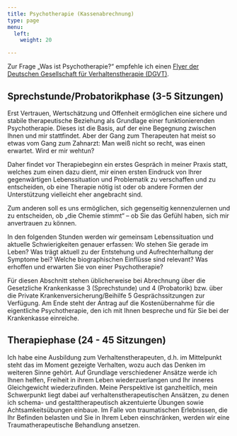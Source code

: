 ```yaml
---
title: Psychotherapie (Kassenabrechnung)
type: page
menu:
  left:
    weight: 20

---
```

Zur Frage „Was ist Psychotherapie?“ empfehle ich einen [Flyer der Deutschen Gesellschaft für Verhaltenstherapie (DGVT)](/files/Was_ist_Psychotherapie.pdf).

## Sprechstunde/Probatorikphase (3-5 Sitzungen)

Erst Vertrauen, Wertschätzung und Offenheit ermöglichen eine sichere und stabile therapeutische Beziehung als Grundlage einer funktionierenden Psychotherapie. Dieses ist die Basis, auf der eine Begegnung zwischen Ihnen und mir stattfindet. Aber der Gang zum Therapeuten hat meist so etwas vom Gang zum Zahnarzt: Man weiß nicht so recht, was einen erwartet. Wird er mir wehtun?

Daher findet vor Therapiebeginn ein erstes Gespräch in meiner Praxis statt, welches zum einen dazu dient, mir einen ersten Eindruck von Ihrer gegenwärtigen Lebenssituation und Problematik zu verschaffen und zu entscheiden, ob eine Therapie nötig ist oder ob andere Formen der Unterstützung vielleicht eher angebracht sind.

Zum anderen soll es uns ermöglichen, sich gegenseitig kennenzulernen und zu entscheiden, ob „die Chemie stimmt“ – ob Sie das Gefühl haben, sich mir anvertrauen zu können.

In den folgenden Stunden werden wir gemeinsam Lebenssituation und aktuelle Schwierigkeiten genauer erfassen: Wo stehen Sie gerade im Leben? Was trägt aktuell zu der Entstehung und Aufrechterhaltung der Symptome bei? Welche biographischen Einflüsse sind relevant? Was erhoffen und erwarten Sie von einer Psychotherapie?

Für diesen Abschnitt stehen üblicherweise bei Abrechnung über die Gesetzliche Krankenkasse 3 (Sprechstunde) und 4 (Probatorik) bzw. über die Private Krankenversicherung/Beihilfe 5 Gesprächssitzungen zur Verfügung. Am Ende steht der Antrag auf die Kostenübernahme für die eigentliche Psychotherapie, den ich mit Ihnen bespreche und für Sie bei der Krankenkasse einreiche.

## Therapiephase (24 - 45 Sitzungen)

Ich habe eine Ausbildung zum Verhaltenstherapeuten, d.h. im Mittelpunkt steht das im Moment gezeigte Verhalten, wozu auch das Denken im weiteren Sinne gehört. Auf Grundlage verschiedener Ansätze werde ich Ihnen helfen, Freiheit in ihrem Leben wiederzuerlangen und Ihr inneres Gleichgewicht wiederzufinden. Meine Perspektive ist ganzheitlich, mein Schwerpunkt liegt dabei auf verhaltenstherapeutischen Ansätzen, zu denen ich schema- und gestalttherapeutisch akzentuierte Übungen sowie Achtsamkeitsübungen einbaue. Im Falle von traumatischen Erlebnissen, die Ihr Befinden belasten und Sie in Ihrem Leben einschränken, werden wir eine Traumatherapeutische Behandlung ansetzen.